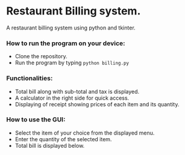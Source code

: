 # Restaurant Billing system.
A restaurant billing system using python and tkinter.

### How to run the program on your device:
- Clone the repository.
- Run the program by typing ```python billing.py```

### Functionalities:
- Total bill along with sub-total and tax is displayed.
- A calculator in the right side for quick access.
- Displaying of receipt showing prices of each item and its quantity.

### How to use the GUI:
- Select the item of your choice from the displayed menu.
- Enter the quantity of the selected item. 
- Total bill is displayed below.
